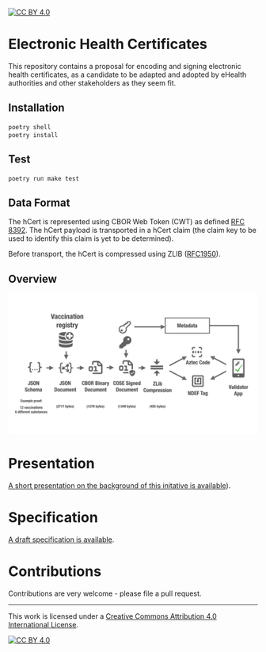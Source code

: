 [![CC BY 4.0][cc-by-shield]][cc-by]

# Electronic Health Certificates

This repository contains a proposal for encoding and signing electronic health certificates, as a candidate to be adapted and adopted by eHealth authorities and other stakeholders as they seem fit.

## Installation

    poetry shell
    poetry install


## Test

    poetry run make test


## Data Format

The hCert is represented using CBOR Web Token (CWT) as defined [RFC 8392](https://tools.ietf.org/html/rfc8392). The hCert payload is transported in a hCert claim (the claim key to be used to identify this claim is yet to be determined).

Before transport, the hCert is compressed using ZLIB ([RFC1950](https://tools.ietf.org/html/rfc1950)).

## Overview

![overview](hcert_overview.png)

# Presentation

[A short presentation on the background of this initative is available](hcert-preso.pdf)).


# Specification

[A draft specification is available](hcert_spec.md).


# Contributions

Contributions are very welcome - please file a pull request.

_________________

This work is licensed under a
[Creative Commons Attribution 4.0 International License][cc-by].

[![CC BY 4.0][cc-by-image]][cc-by]

[cc-by]: http://creativecommons.org/licenses/by/4.0/
[cc-by-image]: https://i.creativecommons.org/l/by/4.0/88x31.png
[cc-by-shield]: https://img.shields.io/badge/License-CC%20BY%204.0-lightgrey.svg
